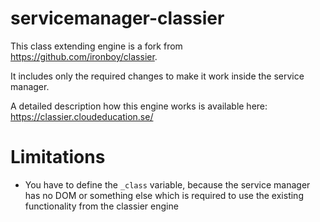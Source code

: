 # servicemanager-classier

This class extending engine is a fork from https://github.com/ironboy/classier.

It includes only the required changes to make it work inside the service manager.

A detailed description how this engine works is available here: https://classier.cloudeducation.se/


# Limitations

* You have to define the `_class` variable, because the service manager has no DOM or something else which is required to use the existing functionality from the classier engine
